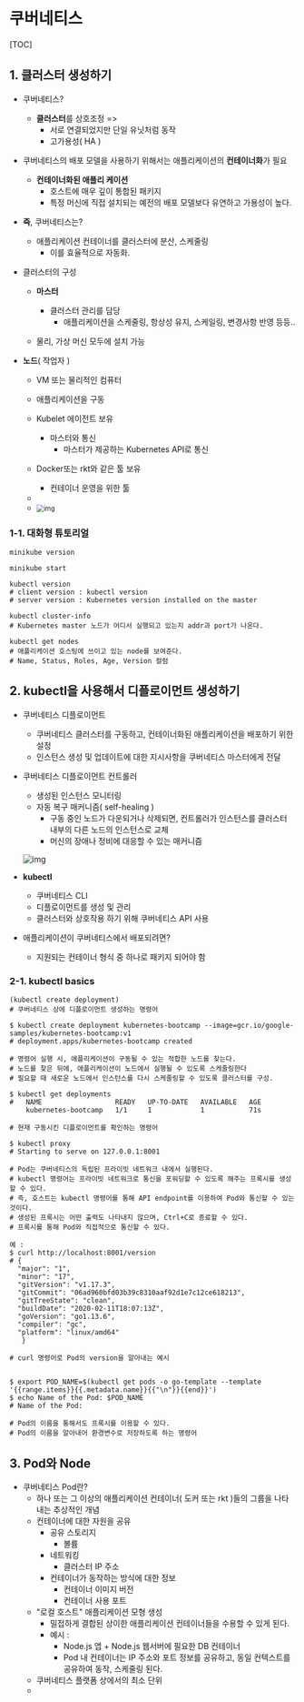 # 쿠버네티스



[TOC]



## 1. 클러스터 생성하기

* 쿠버네티스?
  * **클러스터**를 상호조정 => 
    * 서로 연결되었지만 단일 유닛처럼 동작
    * 고가용성( HA )
* 쿠버네티스의 배포 모델을 사용하기 위해서는 애플리케이션의 **컨테이너화**가 필요
  * **컨테이너화된 애플리 케이션**
    * 호스트에 매우 깊이 통합된 패키지
    * 특정 머신에 직접 설치되는 예전의 배포 모델보다 유연하고 가용성이 높다.
* **즉**, 쿠버네티스는?
  * 애플리케이션 컨테이너를 클러스터에 분산, 스케줄링
    * 이를 효율적으로 자동화.



* 클러스터의 구성

  * **마스터**

    * 클러스터 관리를 담당
      * 애플리케이션을 스케줄링, 항상성 유지, 스케일링, 변경사항 반영 등등..
  * 물리, 가상 머신 모두에 설치 가능
  
* **노드**( 작업자 )
  
    * VM 또는 물리적인 컴퓨터
    * 애플리케이션을 구동
    * Kubelet 에이전트 보유
      * 마스터와 통신
        * 마스터가 제공하는 Kubernetes API로 통신
    * Docker또는 rkt와 같은 툴 보유
      * 컨테이너 운영을 위한 툴
  * 
  
  
  
  * <img src="https://d33wubrfki0l68.cloudfront.net/99d9808dcbf2880a996ed50d308a186b5900cec9/40b94/docs/tutorials/kubernetes-basics/public/images/module_01_cluster.svg" alt="img" style="zoom: 80%;" />

### 1-1. 대화형 튜토리얼

```
minikube version

minikube start

kubectl version
# client version : kubectl version
# server version : Kubernetes version installed on the master

kubectl cluster-info
# Kubernetes master 노드가 어디서 실행되고 있는지 addr과 port가 나온다.

kubectl get nodes
# 애플리케이션 호스팅에 쓰이고 있는 node를 보여준다.
# Name, Status, Roles, Age, Version 컬럼
```





## 2. kubectl을 사용해서 디플로이먼트 생성하기



* 쿠버네티스 디플로이먼트

  * 쿠버네티스 클러스터를 구동하고, 컨테이너화된 애플리케이션을 배포하기 위한 설정
  * 인스턴스 생성 및 업데이트에 대한 지시사항을 쿠버네티스 마스터에게 전달

* 쿠버네티스 디플로이먼트 컨트롤러

  * 생성된 인스턴스 모니터링
  * 자동 복구 매커니즘( self-healing )
    * 구동 중인 노드가 다운되거나 삭제되면, 컨트롤러가 인스턴스를 클러스터 내부의 다른 노드의 인스턴스로 교체
    * 머신의 장애나 정비에 대응할 수 있는 매커니즘

  ![img](https://d33wubrfki0l68.cloudfront.net/152c845f25df8e69dd24dd7b0836a289747e258a/4a1d2/docs/tutorials/kubernetes-basics/public/images/module_02_first_app.svg)

* **kubectl**

  * 쿠버네티스 CLI
  * 디플로이먼트를 생성 및 관리
  * 클러스터와 상호작용 하기 위해 쿠버네티스 API 사용

  

* 애플리케이션이 쿠버네티스에서 배포되려면?
  * 지원되는 컨테이너 형식 중 하나로 패키지 되어야 함



### 2-1. kubectl basics

```
(kubectl create deployment)
# 쿠버네티스 상에 디플로이먼트 생성하는 명령어

$ kubectl create deployment kubernetes-bootcamp --image=gcr.io/google-samples/kubernetes-bootcamp:v1
# deployment.apps/kubernetes-bootcamp created

# 명령어 실행 시, 애플리케이션이 구동될 수 있는 적합한 노드를 찾는다.
# 노드를 찾은 뒤에, 애플리케이션이 노드에서 실행될 수 있도록 스케줄링한다
# 필요할 때 새로운 노드에서 인스턴스를 다시 스케줄링할 수 있도록 클러스터를 구성.

$ kubectl get deployments
#	NAME                  READY   UP-TO-DATE   AVAILABLE   AGE
	kubernetes-bootcamp   1/1     1            1           71s
	
# 현재 구동시킨 디플로이먼트를 확인하는 명령어

$ kubectl proxy
# Starting to serve on 127.0.0.1:8001

# Pod는 쿠버네티스의 독립된 프라이빗 네트워크 내에서 실행된다.
# kubectl 명령어는 프라이빗 네트워크로 통신을 포워딩할 수 있도록 해주는 프록시를 생성할 수 있다.
# 즉, 호스트는 kubectl 명령어를 통해 API endpoint를 이용하여 Pod와 통신할 수 있는 것이다.
# 생성된 프록시는 어떤 출력도 나타내지 않으며, Ctrl+C로 종료할 수 있다.
# 프록시를 통해 Pod와 직접적으로 통신할 수 있다.

예 :
$ curl http://localhost:8001/version
# {
  "major": "1",
  "minor": "17",
  "gitVersion": "v1.17.3",
  "gitCommit": "06ad960bfd03b39c8310aaf92d1e7c12ce618213",
  "gitTreeState": "clean",
  "buildDate": "2020-02-11T18:07:13Z",
  "goVersion": "go1.13.6",
  "compiler": "gc",
  "platform": "linux/amd64"
   }
   
# curl 명령어로 Pod의 version을 알아내는 예시


$ export POD_NAME=$(kubectl get pods -o go-template --template '{{range.items}}{{.metadata.name}}{{"\n"}}{{end}}')
$ echo Name of the Pod: $POD_NAME
# Name of the Pod:

# Pod의 이름을 통해서도 프록시를 이용할 수 있다. 
# Pod의 이름을 알아내어 환경변수로 저장하도록 하는 명령어

```





## 3. Pod와 Node



* 쿠버네티스 Pod란?
  * 하나 또는 그 이상의 애플리케이션 컨테이너( 도커 또는 rkt )들의 그룹을 나타내는 추상적인 개념
  * 컨테이너에 대한 자원을 공유
    * 공유 스토리지
      * 볼륨
    * 네트워킹
      * 클러스터 IP 주소
    * 컨테이너가 동작하는 방식에 대한 정보
      * 컨테이너 이미지 버전
      * 컨테이너 사용 포트
  * "로컬 호스트" 애플리케이션 모형 생성
    * 밀접하게 결합된 상이한 애플리케이션 컨테이너들을 수용할 수 있게 된다.
    * 예시 : 
      * Node.js 앱 + Node.js 웹서버에 필요한 DB 컨테이너
      * Pod 내 컨테이너는 IP 주소와 포트 정보를 공유하고, 동일 컨텍스트를 공유하여 동작, 스케줄링 된다.
  * 쿠버네티스 플랫폼 상에서의 최소 단위
  * 

